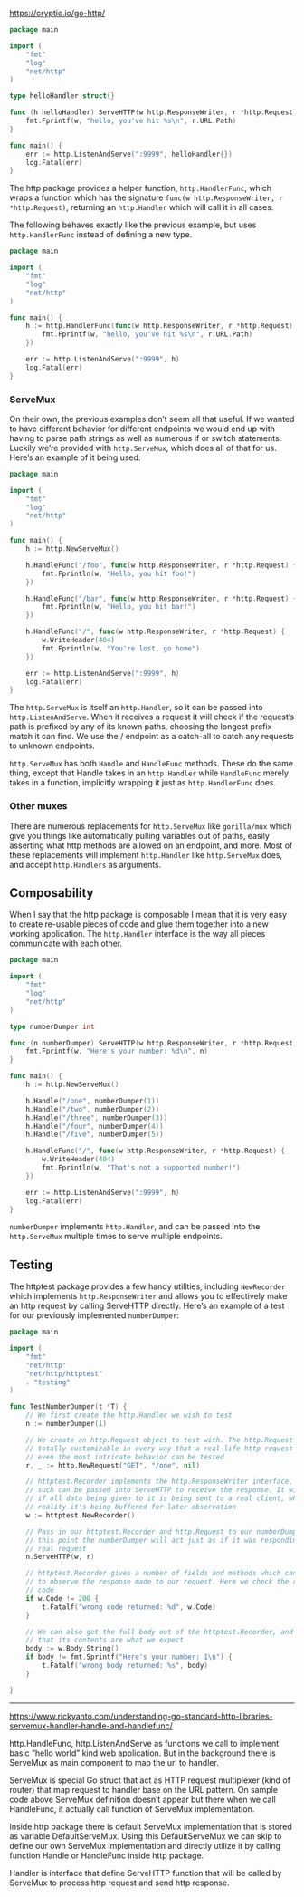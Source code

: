 https://cryptic.io/go-http/

```go
package main

import (
	"fmt"
	"log"
	"net/http"
)

type helloHandler struct{}

func (h helloHandler) ServeHTTP(w http.ResponseWriter, r *http.Request) {
	fmt.Fprintf(w, "hello, you've hit %s\n", r.URL.Path)
}

func main() {
	err := http.ListenAndServe(":9999", helloHandler{})
	log.Fatal(err)
}
```

The http package provides a helper function, `http.HandlerFunc`, which wraps a function which has the signature `func(w http.ResponseWriter, r *http.Request)`, returning an `http.Handler` which will call it in all cases.

The following behaves exactly like the previous example, but uses `http.HandlerFunc` instead of defining a new type.

``` go
package main

import (
	"fmt"
	"log"
	"net/http"
)

func main() {
	h := http.HandlerFunc(func(w http.ResponseWriter, r *http.Request) {
		fmt.Fprintf(w, "hello, you've hit %s\n", r.URL.Path)
	})

	err := http.ListenAndServe(":9999", h)
	log.Fatal(err)
}
```

### ServeMux

On their own, the previous examples don’t seem all that useful. If we wanted to have different behavior for different endpoints we would end up with having to parse path strings as well as numerous if or switch statements. Luckily we’re provided with `http.ServeMux`, which does all of that for us. Here’s an example of it being used:

```go
package main

import (
	"fmt"
	"log"
	"net/http"
)

func main() {
	h := http.NewServeMux()

	h.HandleFunc("/foo", func(w http.ResponseWriter, r *http.Request) {
		fmt.Fprintln(w, "Hello, you hit foo!")
	})

	h.HandleFunc("/bar", func(w http.ResponseWriter, r *http.Request) {
		fmt.Fprintln(w, "Hello, you hit bar!")
	})

	h.HandleFunc("/", func(w http.ResponseWriter, r *http.Request) {
		w.WriteHeader(404)
		fmt.Fprintln(w, "You're lost, go home")
	})

	err := http.ListenAndServe(":9999", h)
	log.Fatal(err)
}
```

The `http.ServeMux` is itself an `http.Handler`, so it can be passed into `http.ListenAndServe`. When it receives a request it will check if the request’s path is prefixed by any of its known paths, choosing the longest prefix match it can find. We use the / endpoint as a catch-all to catch any requests to unknown endpoints. 

`http.ServeMux` has both `Handle` and `HandleFunc` methods. These do the same thing, except that Handle takes in an `http.Handler` while `HandleFunc` merely takes in a function, implicitly wrapping it just as `http.HandlerFunc` does.

### Other muxes

There are numerous replacements for `http.ServeMux` like `gorilla/mux` which give you things like automatically pulling variables out of paths, easily asserting what http methods are allowed on an endpoint, and more. Most of these replacements will implement `http.Handler` like `http.ServeMux` does, and accept `http.Handlers` as arguments.

## Composability

When I say that the http package is composable I mean that it is very easy to create re-usable pieces of code and glue them together into a new working application. The `http.Handler` interface is the way all pieces communicate with each other.

```go
package main

import (
	"fmt"
	"log"
	"net/http"
)

type numberDumper int

func (n numberDumper) ServeHTTP(w http.ResponseWriter, r *http.Request) {
	fmt.Fprintf(w, "Here's your number: %d\n", n)
}

func main() {
	h := http.NewServeMux()

	h.Handle("/one", numberDumper(1))
	h.Handle("/two", numberDumper(2))
	h.Handle("/three", numberDumper(3))
	h.Handle("/four", numberDumper(4))
	h.Handle("/five", numberDumper(5))

	h.HandleFunc("/", func(w http.ResponseWriter, r *http.Request) {
		w.WriteHeader(404)
		fmt.Fprintln(w, "That's not a supported number!")
	})

	err := http.ListenAndServe(":9999", h)
	log.Fatal(err)
}
```

`numberDumper` implements `http.Handler`, and can be passed into the `http.ServeMux` multiple times to serve multiple endpoints.

## Testing

The httptest package provides a few handy utilities, including `NewRecorder` which implements `http.ResponseWriter` and allows you to effectively make an http request by calling ServeHTTP directly. Here’s an example of a test for our previously implemented `numberDumper`:

```go
package main

import (
	"fmt"
	"net/http"
	"net/http/httptest"
	. "testing"
)

func TestNumberDumper(t *T) {
	// We first create the http.Handler we wish to test
	n := numberDumper(1)

	// We create an http.Request object to test with. The http.Request is
	// totally customizable in every way that a real-life http request is, so
	// even the most intricate behavior can be tested
	r, _ := http.NewRequest("GET", "/one", nil)

	// httptest.Recorder implements the http.ResponseWriter interface, and as
	// such can be passed into ServeHTTP to receive the response. It will act as
	// if all data being given to it is being sent to a real client, when in
	// reality it's being buffered for later observation
	w := httptest.NewRecorder()

	// Pass in our httptest.Recorder and http.Request to our numberDumper. At
	// this point the numberDumper will act just as if it was responding to a
	// real request
	n.ServeHTTP(w, r)

	// httptest.Recorder gives a number of fields and methods which can be used
	// to observe the response made to our request. Here we check the response
	// code
	if w.Code != 200 {
		t.Fatalf("wrong code returned: %d", w.Code)
	}

	// We can also get the full body out of the httptest.Recorder, and check
	// that its contents are what we expect
	body := w.Body.String()
	if body != fmt.Sprintf("Here's your number: 1\n") {
		t.Fatalf("wrong body returned: %s", body)
	}

}
```

---

https://www.rickyanto.com/understanding-go-standard-http-libraries-servemux-handler-handle-and-handlefunc/

http.HandleFunc, http.ListenAndServe as functions we call to implement basic “hello world” kind web application. But in the background there is ServeMux as main component to map the url to handler.

ServeMux is special Go struct that act as HTTP request multiplexer (kind of router) that map request to handler base on the URL pattern. On sample code above ServeMux definition doesn’t appear but there when we call HandleFunc, it actually call function of ServeMux implementation.

Inside http package there is default ServeMux implementation that is stored as variable DefaultServeMux. Using this DefaultServeMux we can skip to define our own ServeMux implementation and directly utilize it by calling function Handle or HandleFunc inside http package.

Handler is interface that define ServeHTTP function that will be called by ServeMux to process http request and send http response.